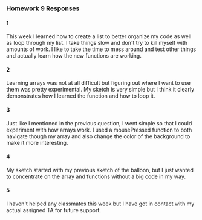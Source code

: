 ### Homework 9 Responses



#### 1
This week I learned how to create a list to better organize my code as well as loop through my list. I take things slow and don't try to kill myself with amounts of work. I like to take the time to mess around and test other things and actually learn how the new functions are working.

#### 2
Learning arrays was not at all difficult but figuring out where I want to use them was pretty experimental. My sketch is very simple but I think it clearly demonstrates how I learned the function and how to loop it.

#### 3
Just like I mentioned in the previous question, I went simple so that I could experiment with how arrays work. I used a mousePressed function to both navigate though my array and also change the color of the background to make it more interesting.

#### 4
My sketch started with my previous sketch of the balloon, but I just wanted to concentrate on the array and functions without a big code in my way.

#### 5
I haven't helped any classmates this week but I have got in contact with my actual assigned TA for future support.
